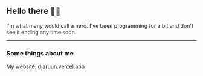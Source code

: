 ## Hello there 👋🏼
<p>I'm what many would call a nerd. I've been programming for a bit and don't see it ending any time soon.</p>

---
### Some things about me
My website: [djaruun.vercel.app](https://djaruun.vercel.app)
<!--
<div align="center">

  
  Me is very epic and I be programming sometimes yes :)
  
  ***

  ## Some cool stats 📈

  [![GitHub Streak](https://streak-stats.demolab.com?user=DJAruun&theme=algolia&hide_border=true&border_radius=8.8)](https://git.io/streak-stats)

  [![Top Langs](https://github-readme-stats.vercel.app/api/top-langs/?username=DJAruun&layout=compact&theme=dark)](https://github.com/anuraghazra/github-readme-stats)
  !-->
</div>
